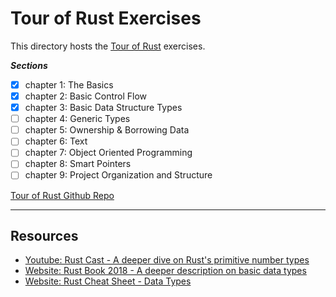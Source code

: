 # Tour of Rust Exercises

This directory hosts the [Tour of Rust](https://tourofrust.com/) exercises.

***Sections***

- [x] chapter 1: The Basics
- [x] chapter 2: Basic Control Flow
- [x] chapter 3: Basic Data Structure Types
- [ ] chapter 4: Generic Types
- [ ] chapter 5: Ownership & Borrowing Data
- [ ] chapter 6: Text
- [ ] chapter 7: Object Oriented Programming
- [ ] chapter 8: Smart Pointers
- [ ] chapter 9: Project Organization and Structure

[Tour of Rust Github Repo](https://github.com/richardanaya/tour_of_rust)

---

## Resources

- [Youtube: Rust Cast - A deeper dive on Rust's primitive number types](https://www.youtube.com/watch?v=n5TRBkbystY)
- [Website: Rust Book 2018 - A deeper description on basic data types](https://doc.rust-lang.org/1.30.0/book/2018-edition/ch03-02-data-types.html)
- [Website: Rust Cheat Sheet - Data Types](https://cheats.rs/#basic-types)

